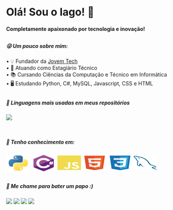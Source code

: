 # Olá! Sou o Iago! 👋
#### Completamente apaixonado por tecnologia e inovação!

##
<div align="left">
  
  ##### 😜 Um pouco sobre mim:
  • 💡 Fundador da <a href="https://jovemtech.com.br">Jovem Tech</a>
  <br>
  • 💼 Atuando como Estagiário Técnico
  <br>
  • 📚 Cursando Ciências da Computação e Técnico em Informática
  <br>
  • 🖥️ Estudando Python, C#, MySQL, Javascript, CSS e HTML
  <br>

  ##
  ##### 👾 Linguagens mais usadas em meus repositórios <br>
  <a href="https://github.com/oliveira-iago">
<!--
  <img height="150em" src = "https://github-readme-stats.vercel.app/api?username=oliveira-iago&show_icons=true&theme=dracula&include_all_commits=true&count_private=true">
-->
  <img height="150em" src = "https://github-readme-stats.vercel.app/api/top-langs/?username=oliveira-iago&layout=compact&langs_count=7&theme=dracula">
  </a>
</div>

<br>

##
##### 🧠 Tenho conhecimento em:<br>
  <div style="display: inline_block" align="left">  
  <img align="center" alt="Iago-Python" height="50" width="65" src="https://raw.githubusercontent.com/devicons/devicon/master/icons/python/python-original.svg">
  <img align="center" alt="Iago-Csharp" height="45" width="65" src="https://raw.githubusercontent.com/devicons/devicon/master/icons/csharp/csharp-original.svg">
  <img align="center" alt="Iago-Js"     height="40" width="65" src="https://raw.githubusercontent.com/devicons/devicon/master/icons/javascript/javascript-plain.svg">
  <img align="center" alt="Iago-HTML"   height="40" width="65" src="https://raw.githubusercontent.com/devicons/devicon/master/icons/html5/html5-original.svg">
  <img align="center" alt="Iago-CSS"    height="40" width="65" src="https://raw.githubusercontent.com/devicons/devicon/master/icons/css3/css3-original.svg">
  <img align="center" alt="Iago-MySQL"  height="40" width="65" src="https://raw.githubusercontent.com/devicons/devicon/master/icons/mysql/mysql-original.svg">
</div>

##
##### 💬 Me chame para bater um papo :)<br>
  <div height="60" align="left">  
  <a height="60" href="https://www.linkedin.com/in/iagoalvesoliveira" target="_blank"><img src="https://img.shields.io/badge/-LinkedIn-%230077B5?style=for-the-badge&logo=linkedin&logoColor=white" target="_blank"></a>
  <a height="60" href="https://www.youtube.com/channel/UC3EHSPdxtfPLLEQZvc-yhaQ" target="_blank"><img src="https://img.shields.io/badge/YouTube-FF0000?style=for-the-badge&logo=youtube&logoColor=white" target="_blank"></a>
  <a height="60" href="https://www.instagram.com/jovemtech.oficial/" target="_blank"><img src="https://img.shields.io/badge/-Instagram-%23E4405F?style=for-the-badge&logo=instagram&logoColor=white" target="_blank"></a>
  <a height="60" href="mailto:iagoleonardo.il51@gmail.com"><img src="https://img.shields.io/badge/Gmail-D14836?style=for-the-badge&logo=gmail&logoColor=white" target="_blank"></a>
</div>
